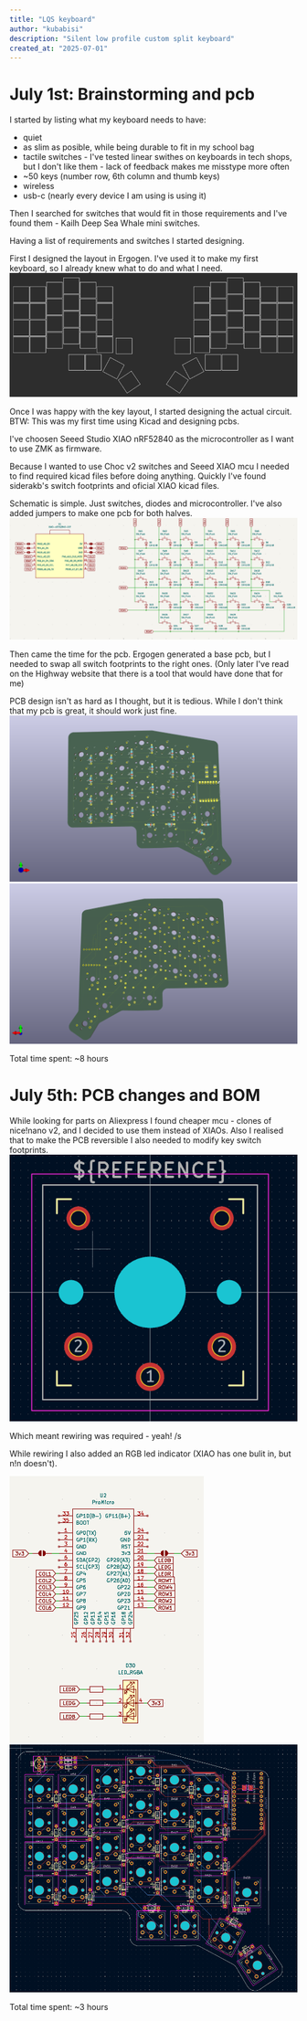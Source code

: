 ```yaml
---
title: "LQS keyboard"
author: "kubabisi"
description: "Silent low profile custom split keyboard"
created_at: "2025-07-01"
---
```


# July 1st: Brainstorming and pcb
I started by listing what my keyboard needs to have:
- quiet
- as slim as posible, while being durable to fit in my school bag
- tactile switches - I've tested linear swithes on keyboards in tech shops, but I don't like them - lack of feedback makes me misstype more often
- ~50 keys (number row, 6th column and thumb keys)
- wireless
- usb-c (nearly every device I am using is using it)

Then I searched for switches that would fit in those requirements and I've found them - Kailh Deep Sea Whale mini switches.

Having a list of requirements and switches I started designing.

First I designed the layout in Ergogen. I've used it to make my first keyboard, so I already knew what to do and what I need.
![layout in ergogen](images/ergogen-layout.png)

Once I was happy with the key layout, I started designing the actual circuit. 
BTW: This was my first time using Kicad and designing pcbs.

I've choosen Seeed Studio XIAO nRF52840 as the microcontroller as I want to use ZMK as firmware.

Because I wanted to use Choc v2 switches and Seeed XIAO mcu I needed to find required kicad files before doing anything.
Quickly I've found siderakb's switch footprints and oficial XIAO kicad files.

Schematic is simple. Just switches, diodes and microcontroller. I've also added jumpers to make one pcb for both halves.
![schematic](images/schematic-1.png)

Then came the time for the pcb. Ergogen generated a base pcb, but I needed to swap all switch footprints to the right ones. (Only later I've read on the Highway website that there is a tool that would have done that for me)

PCB design isn't as hard as I thought, but it is tedious. While I don't think that my pcb is great, it should work just fine.
![pcb front](images/LQS-keyboard-pcb-front-1.png)
![pcb back](images/LQS-keyboard-pcb-back-1.png)


Total time spent: ~8 hours

# July 5th: PCB changes and BOM

While looking for parts on Aliexpress I found cheaper mcu - clones of nice!nano v2, and I decided to use them instead of XIAOs.
Also I realised that to make the PCB reversible I also needed to modify key switch footprints.
![modified footprint](images/modified-footprint.png)

Which meant rewiring was required - yeah! /s

While rewiring I also added an RGB led indicator (XIAO has one bulit in, but n!n doesn't).

![changes in schematic](images/schematic-2.png)
![current pcb](images/pcb-2.png)

Total time spent: ~3 hours